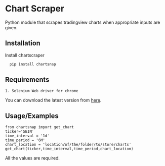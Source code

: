# Chart Scraper

Python module that scrapes tradingview charts when appropriate inputs are given.

## Installation

Install chartscraper

```bash
  pip install chartsnap
```


## Requirements

    1. Selenium Web driver for chrome
You can download the latest version from [here](https://chromedriver.chromium.org/downloads).

## Usage/Examples
```
from chartsnap import get_chart
ticker='SBIN'
time_interval = '1d'
time_period = '6M'
chart_location = 'location/of/the/folder/to/store/charts'
get_chart(ticker,time_interval,time_period,chart_location)
```
All the values are required.